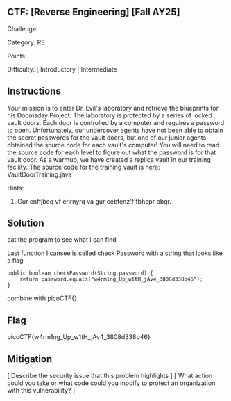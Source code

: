 ## CTF: [Reverse Engineering] [Fall AY25]
Challenge: 

Category:   RE

Points:

Difficulty: [ Introductory | Intermediate

## Instructions
Your mission is to enter Dr. Evil's laboratory and retrieve the blueprints for his Doomsday Project. The laboratory is protected by a series of locked vault doors. Each door is controlled by a computer and requires a password to open. Unfortunately, our undercover agents have not been able to obtain the secret passwords for the vault doors, but one of our junior agents obtained the source code for each vault's computer! You will need to read the source code for each level to figure out what the password is for that vault door. As a warmup, we have created a replica vault in our training facility. The source code for the training vault is here: VaultDoorTraining.java

Hints:
1. Gur cnffjbeq vf erirnyrq va gur cebtenz'f fbhepr pbqr.


## Solution
cat the program to see what I can find

Last function I cansee is called check Password with a string that looks like a flag

    public boolean checkPassword(String password) {
        return password.equals("w4rm1ng_Up_w1tH_jAv4_3808d338b46");
    }

combine with picoCTF{}

## Flag

picoCTF{w4rm1ng_Up_w1tH_jAv4_3808d338b46}

## Mitigation

[ Describe the security issue that this problem highlights ]
[ What action could you take or what code could you modify to protect an organization with this vulnerability? ]
